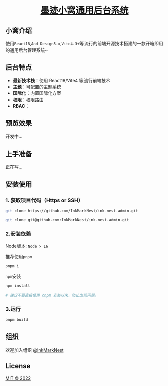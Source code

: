 <div align="center">
<a href="https://github.com/InkMarkNest/ink-nest-admin">
<h1>墨迹小窝通用后台系统</h1>
</a>
</div>


## 小窝介绍

使用`React18`,`And Design5.x`,`Vite4.3+`等流行的前端开源技术搭建的一款开箱即用的通用后台管理系统~

## 后台特点

- **最新技术栈**：使用 React18/Vite4 等流行前端技术
- **主题**：可配置的主题系统
- **国际化**：内置国际化方案
- **权限**：权限路由
- **RBAC**：

## 预览效果

开发中...

## 上手准备

正在写...

## 安装使用

### 1. 获取项目代码（Https or SSH）

```bash
git clone https://github.com/InkMarkNest/ink-nest-admin.git

git clone git@github.com:InkMarkNest/ink-nest-admin.git
```

### 2.安装依赖

Node版本: `Node > 16`

推荐使用`pnpm`

```bash
pnpm i
```

`npm`安装

```bash
npm install

# 建议不要直接使用 cnpm 安装以来，防止出现问题。
```

### 3.运行

```bash
pnpm build
```


## 组织

欢迎加入组织
[@InkMarkNest](https://github.com/InkMarkNest)

## License

[MIT © 2022](./LICENSE)
